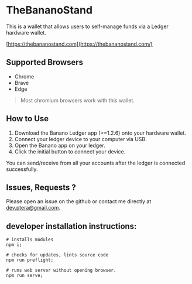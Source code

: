 # TheBananoStand

This is a wallet that allows users to self-manage funds via a Ledger hardware wallet.

[https://thebananostand.com](https://thebananostand.com/)

## Supported Browsers

- Chrome
- Brave
- Edge

> Most chromium browsers work with this wallet.

## How to Use

1.  Download the Banano Ledger app (>=1.2.6) onto your hardware wallet.
2.  Connect your ledger device to your computer via USB.
3.  Open the Banano app on your ledger.
4.  Click the initial button to connect your device.  

You can send/receive from all your accounts after the ledger is connected successfully.

## Issues, Requests ?

Please open an issue on the github or contact me directly at dev.ptera@gmail.com.

## developer installation instructions:

    # installs modules
    npm i;

    # checks for updates, lints source code
    npm run preflight;

    # runs web server without opening browser.
    npm run serve;
